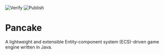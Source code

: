 ![Verify](https://github.com/kkorolyov/pancake/workflows/verify/badge.svg)
![Publish](https://github.com/kkorolyov/pancake/workflows/publish/badge.svg)

# Pancake
A lightweight and extensible Entity-component system (ECS)-driven game engine written in Java.
